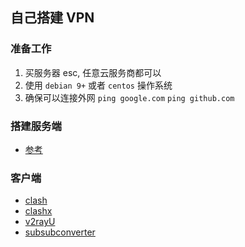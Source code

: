 ## 自己搭建 VPN

### 准备工作

1. 买服务器 esc, 任意云服务商都可以
2. 使用 `debian 9+` 或者 `centos` 操作系统
3. 确保可以连接外网 `ping google.com` `ping github.com`

### 搭建服务端

- [参考](https://github.com/Alvin9999/new-pac/wiki/%E8%87%AA%E5%BB%BAv2ray%E6%9C%8D%E5%8A%A1%E5%99%A8%E6%95%99%E7%A8%8B)

### 客户端

- [clash](https://github.com/Dreamacro/clash)
- [clashx](https://github.com/yichengchen/clashX)
- [v2rayU](https://github.com/yanue/V2rayU)
- [subsubconverter](https://github.com/tindy2013/subconverter)
